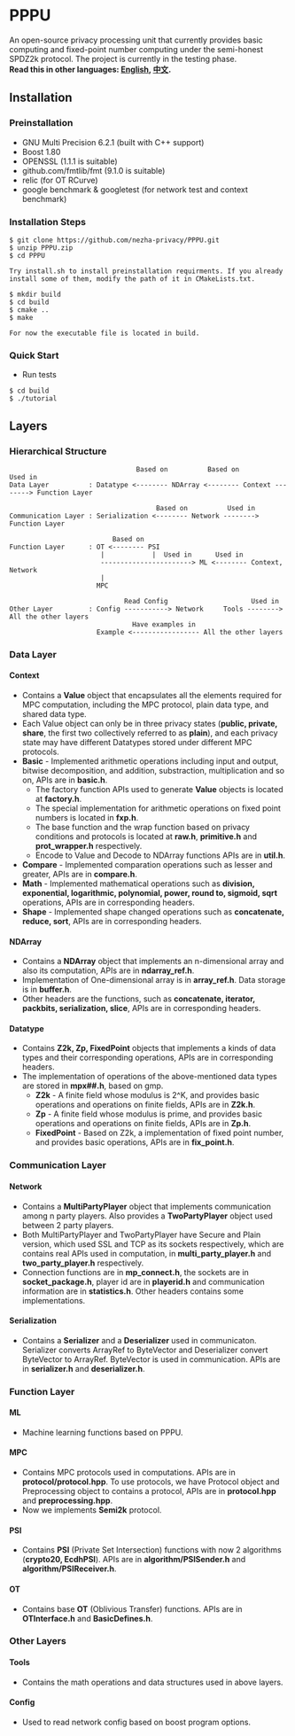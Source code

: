 # PPPU
An open-source privacy processing unit that currently provides basic computing and fixed-point number computing under the semi-honest SPDZ2k protocol. The project is currently in the testing phase.  
**Read this in other languages: [English](README.md), [中文](README.zh-CN.md).**

## Installation
### Preinstallation
* GNU Multi Precision 6.2.1 (built with C++ support)
* Boost 1.80
* OPENSSL (1.1.1 is suitable)
* github.com/fmtlib/fmt (9.1.0 is suitable)
* relic (for OT RCurve)
* google benchmark & googletest (for network test and context benchmark)

### Installation Steps
```
$ git clone https://github.com/nezha-privacy/PPPU.git
$ unzip PPPU.zip
$ cd PPPU

Try install.sh to install preinstallation requirments. If you already install some of them, modify the path of it in CMakeLists.txt.

$ mkdir build
$ cd build
$ cmake ..
$ make

For now the executable file is located in build.
```

### Quick Start
* Run tests
```
$ cd build
$ ./tutorial
```
## Layers
### Hierarchical Structure
```
                                Based on          Based on          Used in
Data Layer          : Datatype <-------- NDArray <-------- Context --------> Function Layer

                                     Based on          Used in
Communication Layer : Serialization <-------- Network --------> Function Layer

                          Based on
Function Layer      : OT <-------- PSI
                       |            |  Used in      Used in
                       -----------------------> ML <-------- Context, Network
                       |
                      MPC

                             Read Config                     Used in
Other Layer         : Config -----------> Network     Tools --------> All the other layers
                               Have examples in
                      Example <----------------- All the other layers
```

### Data Layer
#### Context
* Contains a **Value** object that encapsulates all the elements required for MPC computation, including the MPC protocol, plain data type, and shared data type.
* Each Value object can only be in three privacy states (**public, private, share**, the first two collectively referred to as **plain**), and each privacy state may have different Datatypes stored under different MPC protocols.
* **Basic** - Implemented arithmetic operations including input and output, bitwise decomposition, and addition, substraction, multiplication and so on, APIs are in **basic.h**.
  * The factory function APIs used to generate **Value** objects is located at **factory.h**.
  * The special implementation for arithmetic operations on fixed point numbers is located in **fxp.h**.
  * The base function and the wrap function based on privacy conditions and protocols is located at **raw.h**, **primitive.h** and **prot_wrapper.h** respectively.
  * Encode to Value and Decode to NDArray functions APIs are in **util.h**.
* **Compare** - Implemented comparation operations such as lesser and greater, APIs are in **compare.h**.
* **Math** - Implemented mathematical operations such as **division, exponential, logarithmic, polynomial, power, round to, sigmoid, sqrt** operations, APIs are in corresponding headers.
* **Shape** - Implemented shape changed operations such as **concatenate, reduce, sort**, APIs are in corresponding headers.

#### NDArray
* Contains a **NDArray** object that implements an n-dimensional array and also its computation, APIs are in **ndarray_ref.h**.
* Implementation of One-dimensional array is in **array_ref.h**. Data storage is in **buffer.h**.
* Other headers are the functions, such as **concatenate, iterator, packbits, serialization, slice**, APIs are in corresponding headers.

#### Datatype
* Contains **Z2k, Zp, FixedPoint** objects that implements a kinds of data types and their corresponding operations, APIs are in corresponding headers.
* The implementation of operations of the above-mentioned data types are stored in **mpx##.h**, based on gmp.
  * **Z2k** - A finite field whose modulus is 2^K, and provides basic operations and operations on finite fields, APIs are in **Z2k.h**.
  * **Zp** - A finite field whose modulus is prime, and provides basic operations and operations on finite fields, APIs are in **Zp.h**.
  * **FixedPoint** - Based on Z2k, a implementation of fixed point number, and provides basic operations, APIs are in **fix_point.h**.

### Communication Layer
#### Network
* Contains a **MultiPartyPlayer** object that implements communication among n party players. Also provides a **TwoPartyPlayer** object used between 2 party players.
* Both MultiPartyPlayer and TwoPartyPlayer have Secure and Plain version, which used SSL and TCP as its sockets respectively, which are contains real APIs used in computation, in **multi_party_player.h** and **two_party_player.h** respectively.
* Connection functions are in **mp_connect.h**, the sockets are in **socket_package.h**, player id are in **playerid.h** and communication information are in **statistics.h**. Other headers contains some implementations.

#### Serialization
* Contains a **Serializer** and a **Deserializer** used in communicaton. Serializer converts ArrayRef to ByteVector and Deserializer convert ByteVector to ArrayRef. ByteVector is used in communication. APIs are in **serializer.h** and **deserializer.h**.

### Function Layer
#### ML
* Machine learning functions based on PPPU. 

#### MPC
* Contains MPC protocols used in computations. APIs are in **protocol/protocol.hpp**. To use protocols, we have Protocol object and Preprocessing object to contains a protocol, APIs are in **protocol.hpp** and **preprocessing.hpp**.
* Now we implements **Semi2k** protocol.

#### PSI
* Contains **PSI** (Private Set Intersection) functions with now 2 algorithms (**crypto20, EcdhPSI**). APIs are in **algorithm/PSISender.h** and **algorithm/PSIReceiver.h**.

#### OT
* Contains base **OT** (Oblivious Transfer) functions. APIs are in **OTInterface.h** and **BasicDefines.h**.

### Other Layers
#### Tools
* Contains the math operations and data structures used in above layers.

#### Config
* Used to read network config based on boost program options.


